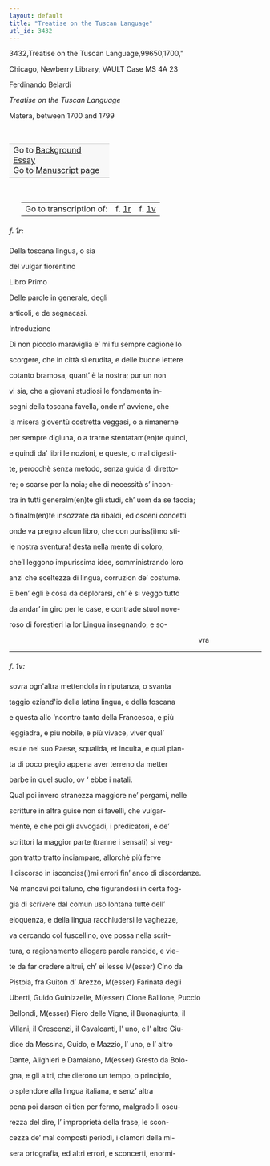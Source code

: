 ```yaml
---
layout: default
title: "Treatise on the Tuscan Language"
utl_id: 3432
---
```


3432,Treatise on the Tuscan Language,99650,1700,"

Chicago, Newberry Library, VAULT Case MS 4A 23


Ferdinando Belardi


*Treatise on the Tuscan Language*


Matera, between 1700 and 1799


 

<table border="0.5" cellpadding="1" cellspacing="1" style="width: 200px; background-color:#F8F8F8;"><tbody style="border-color:#ccc"><tr style="border-color:#ccc"><td>Go to <a href="https://centerfordigitalhumanities.github.io/Newberry-Italian-paleography/essay/074" target="_blank">Background Essay</a><br />
			Go to <a href="https://centerfordigitalhumanities.github.io/Newberry-Italian-paleography/www/record.html?id=074" target="_blank">Manuscript</a> page</td>
</tr></tbody></table>
 


<table border="0.5" cellpadding="1" cellspacing="1" style="width: 280px; margin-left:.25in;"><tbody><tr style="border-color:#B3B6B7"><td style="text-align:center">Go to transcription of:</td>
<td style="text-align:center">f. <a href="#1">1r</a></td>
<td style="text-align:center">f. <a href="#2">1v</a></td>
</tr></tbody></table>
<h5 id="1" style="color:#555;">f. 1r:</h5>

Della toscana lingua, o sia


del vulgar fiorentino


Libro Primo


Delle parole in generale, degli


articoli, e de segnacasi.


Introduzione


Di non piccolo maraviglia e’ mi fu sempre cagione lo


scorgere, che in città sì erudita, e delle buone lettere


cotanto bramosa, quant’ è la nostra; pur un non


vi sia, che a giovani studiosi le fondamenta in-


segni della toscana favella, onde n’ avviene, che


la misera gioventù costretta veggasi, o a rimanerne


per sempre digiuna, o a trarne stentatam(en)te quinci,


e quindi da’ libri le nozioni, e queste, o mal digesti-


te, perocchè senza metodo, senza guida di diretto-


re; o scarse per la noia; che di necessità s’ incon-


tra in tutti generalm(en)te gli studi, ch’ uom da se faccia;


o finalm(en)te insozzate da ribaldi, ed osceni concetti


onde va pregno alcun libro, che con puriss(i)mo sti-


le nostra sventura! desta nella mente di coloro,


che’l leggono impurissima idee, somministrando loro


anzi che sceltezza di lingua, corruzion de’ costume.


E ben’ egli è cosa da deplorarsi, ch’ è si veggo tutto


da andar’ in giro per le case, e contrade stuol nove-


roso di forestieri la lor Lingua insegnando, e so-


                                                                                                vra


<hr /><h5 id="2" style="color:#555;">f. 1v:</h5>

sovra ogn'altra mettendola in riputanza, o svanta


taggio eziand'io della latina lingua, e della foscana


e questa allo ‘ncontro tanto della Francesca, e più


leggiadra, e più nobile, e più vivace, viver qual’


esule nel suo Paese, squalida, et inculta, e qual pian-


ta di poco pregio appena aver terreno da metter


barbe in quel suolo, ov ‘ ebbe i natali.


Qual poi invero stranezza maggiore ne’ pergami, nelle


scritture in altra guise non si favelli, che vulgar-


mente, e che poi gli avvogadi, i predicatori, e de’


scrittori la maggior parte (tranne i sensati) si veg-


gon tratto tratto inciampare, allorchè più ferve


il discorso in isconciss(i)mi errori fin’ anco di discordanze.


Nè mancavi poi taluno, che figurandosi in certa fog-


gia di scrivere dal comun uso lontana tutte dell’


eloquenza, e della lingua racchiudersi le vaghezze,


va cercando col fuscellino, ove possa nella scrit-


tura, o ragionamento allogare parole rancide, e vie-


te da far credere altrui, ch’ ei lesse M(esser) Cino da


Pistoia, fra Guiton d’ Arezzo, M(esser) Farinata degli


Uberti, Guido Guinizzelle, M(esser) Cione Ballione, Puccio


Bellondi, M(esser) Piero delle Vigne, il Buonagiunta, il


Villani, il Crescenzi, il Cavalcanti, l’ uno, e l’ altro Giu-


dice da Messina, Guido, e Mazzio, l’ uno, e l’ altro


Dante, Alighieri e Damaiano, M(esser) Gresto da Bolo-


gna, e gli altri, che dierono un tempo, o principio,


o splendore alla lingua italiana, e senz’ altra


pena poi darsen ei tien per fermo, malgrado li oscu-


rezza del dire, l’ improprietà della frase, le scon-


cezza de’ mal composti periodi, i clamori della mi-


sera ortografia, ed altri errori, e sconcerti, enormi-

